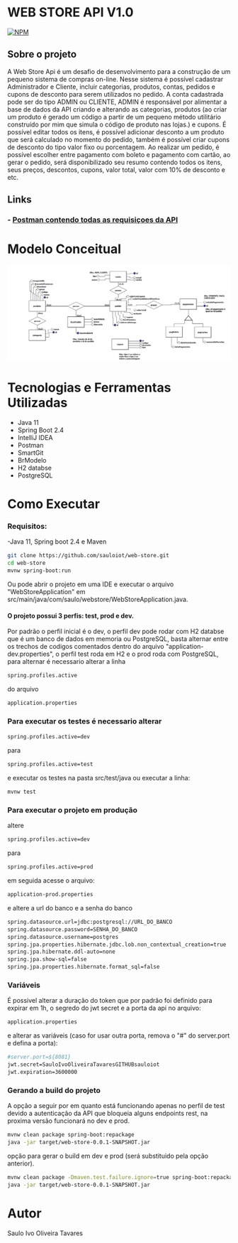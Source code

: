 # WEB STORE API V1.0
[![NPM](https://img.shields.io/npm/l/react)](https://github.com/sauloiot/web-store/blob/main/LICENSE)

## Sobre o projeto
  A Web Store Api é um desafio de desenvolvimento para a construção de um pequeno sistema de compras on-line. Nesse sistema é possível cadastrar Administrador e Cliente, incluir categorias, produtos, contas, pedidos e cupons de desconto para serem utilizados no pedido.
  A conta cadastrada pode ser do tipo ADMIN ou CLIENTE, ADMIN é responsável por alimentar a base de dados da API criando e alterando as categorias, produtos (ao criar um produto é gerado um código a partir de um pequeno método utilitário construído por mim que simula o código de produto nas lojas.) e cupons. É possível editar todos os itens, é possível adicionar desconto a um produto que será calculado no momento do pedido, também é possível criar cupons de desconto do tipo valor fixo ou porcentagem. Ao realizar um pedido, é possível escolher entre pagamento com boleto e pagamento com cartão, ao gerar o pedido, será disponibilizado seu resumo contendo todos os itens, seus preços, descontos, cupons, valor total, valor com 10% de desconto e etc.
 
 ## Links
 ### - [Postman contendo todas as requisiçoes da API](https://documenter.getpostman.com/view/5414747/TzK2aDyU)
 
 # Modelo Conceitual 
 ![Modelo Conceitual](https://github.com/sauloiot/assets/blob/main/web-store-api-v1/modelo%20banco%20conceitual.png)
 
 # Tecnologias e Ferramentas Utilizadas
 - Java 11  
 - Spring Boot 2.4
 - IntelliJ IDEA
 - Postman
 - SmartGit
 - BrModelo
 - H2 databse
 - PostgreSQL
 
 # Como Executar 
 ### Requisitos:
 -Java 11, Spring boot 2.4 e Maven
 
 ```sh
git clone https://github.com/sauloiot/web-store.git 
cd web-store
mvnw spring-boot:run
```
 Ou pode abrir o projeto em uma IDE e executar o arquivo "WebStoreApplication" em src/main/java/com/saulo/webstore/WebStoreApplication.java.
 
#### O projeto possui 3 perfis: test, prod e dev. 
Por padrão o perfil inicial é o dev, o perfil dev pode rodar com H2 databse que é um banco de dados em memoria ou PostgreSQL, basta alternar entre os trechos de codigos comentados dentro do arquivo "application-dev.properties", o perfil test roda em H2 e o prod roda com PostgreSQL, para alternar é necessario alterar a linha
 ```sh
spring.profiles.active
```
do arquivo 
 ```sh
application.properties
```
### Para executar os testes é necessario alterar 
 ```sh
spring.profiles.active=dev
```
para
 ```sh
spring.profiles.active=test
```
e executar os testes na pasta src/test/java ou executar a linha: 
 ```sh
mvnw test
```

### Para executar o projeto em produção
altere
 ```sh
spring.profiles.active=dev
```
para
 ```sh
spring.profiles.active=prod
```
em seguida acesse o arquivo:
 ```sh
application-prod.properties
```
e altere a url do banco e a senha do banco
 ```sh
spring.datasource.url=jdbc:postgresql://URL_DO_BANCO
spring.datasource.password=SENHA_DO_BANCO
spring.datasource.username=postgres
spring.jpa.properties.hibernate.jdbc.lob.non_contextual_creation=true
spring.jpa.hibernate.ddl-auto=none
spring.jpa.show-sql=false
spring.jpa.properties.hibernate.format_sql=false
```
### Variáveis
É possivel alterar a duração do token que por padrão foi definido para expirar em 1h, o segredo do jwt secret e a porta da api no arquivo:
 ```sh
application.properties
```
e alterar as variáveis (caso for usar outra porta, remova o "#" do server.port e defina a porta):
 ```sh
#server.port=${8081}
jwt.secret=SauloIvoOliveiraTavaresGITHUBsauloiot
jwt.expiration=3600000
```

 ### Gerando a build do projeto
 A opção a seguir por em quanto está funcionando apenas no perfil de test devido a autenticação da API que bloqueia alguns endpoints rest, na proxima versão funcionará no dev e prod.
  ```sh
 mvnw clean package spring-boot:repackage
 java -jar target/web-store-0.0.1-SNAPSHOT.jar
```
opção para gerar o build em dev e prod (será substituido pela opção anterior).
  ```sh
 mvnw clean package -Dmaven.test.failure.ignore=true spring-boot:repackage
 java -jar target/web-store-0.0.1-SNAPSHOT.jar
```

 # Autor
 Saulo Ivo Oliveira Tavares
 
